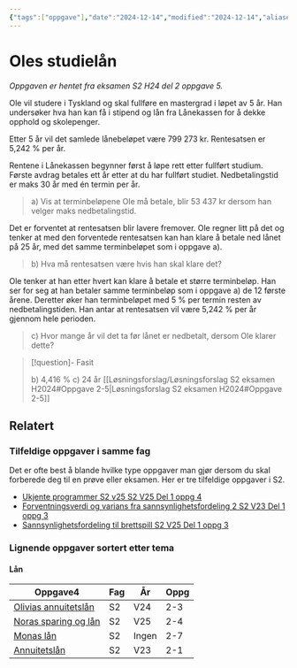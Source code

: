 ```yaml
---
{"tags":["oppgave"],"date":"2024-12-14","modified":"2024-12-14","aliases":null,"dg-publish":true,"temaer":["lån"],"fag":["s2"],"eksamen":"h24","del":2,"oppgave":"5","title":"Oles studielån","source":null,"todo":null,"permalink":"/oles-studielan/","dgPassFrontmatter":true}
---
```



# Oles studielån

<p><span><em>Oppgaven er hentet fra eksamen S2 H24 del 2 oppgave 5.</em></span></p>

Ole vil studere i Tyskland og skal fullføre en mastergrad i løpet av 5 år. Han undersøker hva han kan få i stipend og lån fra Lånekassen for å dekke opphold og skolepenger.

Etter 5 år vil det samlede lånebeløpet være 799 273 kr. Rentesatsen er 5,242 % per år.

Rentene i Lånekassen begynner først å løpe rett etter fullført studium. Første avdrag betales ett år etter at du har fullført studiet. Nedbetalingstid er maks 30 år med én termin per år.

>a) Vis at terminbeløpene Ole må betale, blir 53 437 kr dersom han velger maks nedbetalingstid.

Det er forventet at rentesatsen blir lavere fremover. Ole regner litt på det og tenker at med den forventede rentesatsen kan han klare å betale ned lånet på 25 år, med det samme terminbeløpet som i oppgave a).

>b) Hva må rentesatsen være hvis han skal klare det?

Ole tenker at han etter hvert kan klare å betale et større terminbeløp. Han ser for seg at han betaler samme terminbeløp som i oppgave a) de 12 første årene. Deretter øker han terminbeløpet med 5 % per termin resten av nedbetalingstiden. Han antar at rentesatsen vil være 5,242 % per år gjennom hele perioden.

>c) Hvor mange år vil det ta før lånet er nedbetalt, dersom Ole klarer dette?

>[!question]- Fasit
> 
>b) 4,416 %
>c) 24 år
>[[Løsningsforslag/Løsningsforslag S2 eksamen H2024#Oppgave 2-5\|Løsningsforslag S2 eksamen H2024#Oppgave 2-5]]

## Relatert
<h3><span>Tilfeldige oppgaver i samme fag</span></h3><p><span>Det er ofte best å blande hvilke type oppgaver man gjør dersom du skal forberede deg til en prøve eller eksamen. Her er tre tilfeldige oppgaver i S2.</span></p><div><ul class="dataview list-view-ul"><li><span><a data-tooltip-position="top" aria-label="Ukjente programmer S2 v25.md" data-href="Ukjente programmer S2 v25.md" href="Ukjente programmer S2 v25.md" class="internal-link" target="_blank" rel="noopener nofollow">Ukjente programmer S2 v25 S2 V25 Del 1 oppg 4</a></span></li><li><span><a data-tooltip-position="top" aria-label="Forventningsverdi og varians fra sannsynlighetsfordeling 2.md" data-href="Forventningsverdi og varians fra sannsynlighetsfordeling 2.md" href="Forventningsverdi og varians fra sannsynlighetsfordeling 2.md" class="internal-link" target="_blank" rel="noopener nofollow">Forventningsverdi og varians fra sannsynlighetsfordeling 2 S2 V23 Del 1 oppg 3</a></span></li><li><span><a data-tooltip-position="top" aria-label="Sannsynlighetsfordeling til brettspill.md" data-href="Sannsynlighetsfordeling til brettspill.md" href="Sannsynlighetsfordeling til brettspill.md" class="internal-link" target="_blank" rel="noopener nofollow">Sannsynlighetsfordeling til brettspill S2 V25 Del 1 oppg 3</a></span></li></ul></div><h3><span>Lignende oppgaver sortert etter tema</span></h3><h4><span>Lån</span></h4><div><table class="dataview table-view-table"><thead class="table-view-thead"><tr class="table-view-tr-header"><th class="table-view-th"><span>Oppgave</span><span class="dataview small-text">4</span></th><th class="table-view-th"><span>Fag</span></th><th class="table-view-th"><span>År</span></th><th class="table-view-th"><span>Oppg</span></th></tr></thead><tbody class="table-view-tbody"><tr><td><span><a data-tooltip-position="top" aria-label="Olivias annuitetslån.md" data-href="Olivias annuitetslån.md" href="Olivias annuitetslån.md" class="internal-link" target="_blank" rel="noopener nofollow">Olivias annuitetslån</a></span></td><td><span>S2</span></td><td><span>V24</span></td><td><span>2-3</span></td></tr><tr><td><span><a data-tooltip-position="top" aria-label="Noras sparing og lån.md" data-href="Noras sparing og lån.md" href="Noras sparing og lån.md" class="internal-link" target="_blank" rel="noopener nofollow">Noras sparing og lån</a></span></td><td><span>S2</span></td><td><span>V25</span></td><td><span>2-4</span></td></tr><tr><td><span><a data-tooltip-position="top" aria-label="Monas lån.md" data-href="Monas lån.md" href="Monas lån.md" class="internal-link" target="_blank" rel="noopener nofollow">Monas lån</a></span></td><td><span>S2</span></td><td><span>Ingen</span></td><td><span>2-7</span></td></tr><tr><td><span><a data-tooltip-position="top" aria-label="Annuitetslån.md" data-href="Annuitetslån.md" href="Annuitetslån.md" class="internal-link" target="_blank" rel="noopener nofollow">Annuitetslån</a></span></td><td><span>S2</span></td><td><span>V23</span></td><td><span>2-1</span></td></tr></tbody></table></div>
